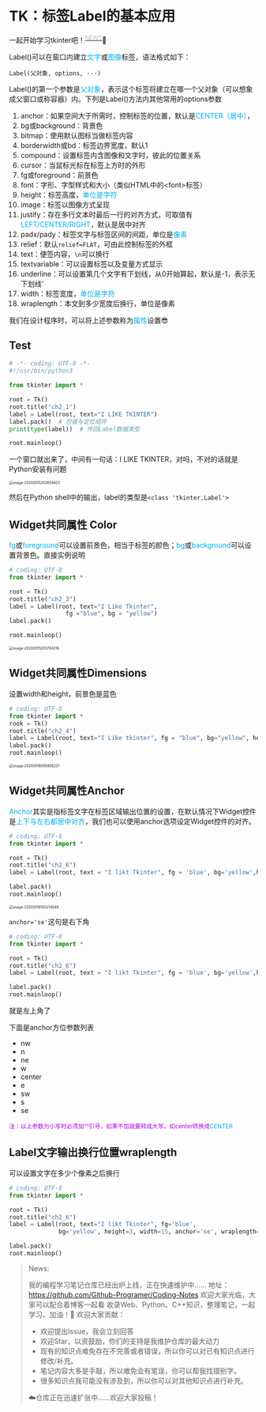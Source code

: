 # TK：标签Label的基本应用

一起开始学习tkinter吧！<sup><u><a href=#demo><font color=#bbbbbb>NEWS</font></a></u></sup>:rocket:

Label()可以在窗口内建立<font color=#00B0F0>文字</font>或<font color=#00B0F0>图像</font>标签，语法格式如下：

```
Label(父对象, options, ···)
```

Label()的第一个参数是<font color=#00B0F0>父对象</font>，表示这个标签将建立在哪一个父对象（可以想象成父窗口或称容器）内。下列是Label()方法内其他常用的options参数

1. anchor：如果空间大于所需时，控制标签的位置，默认是<font color=#00B0F0>CENTER（居中）</font>，
2. bg或background：背景色
3. bitmap：使用默认图标当做标签内容
4. borderwidth或bd：标签边界宽度，默认1
5. compound：设置标签内含图像和文字时，彼此的位置关系
6. cursor：当鼠标光标在标签上方时的外形
7. fg或foreground：前景色
8. font：字形、字型样式和大小（类似HTML中的&lt;font>标签）
9. height：标签高度，<font color=#00B0F0>单位是字符</font>
10. image：标签以图像方式呈现
11. justify：存在多行文本时最后一行的对齐方式，可取值有<font color=#00B0F0>LEFT/CENTER/RIGHT</font>，默认是居中对齐
12. padx/pady：标签文字与标签区间的间距，单位是<font color=#00B0F0>像素</font>
13. relief：默认`relief=FLAT`，可由此控制标签的外框
14. text：便签内容，`\n`可以换行
15. textvariable：可以设置标签以及变量方式显示
16. underline：可以设置第几个文字有下划线，从0开始算起，默认是-1，表示无下划线‘
17. width：标签宽度，<font color=#00B0F0>单位是字符</font>
18. wraplength：本文到多少宽度后换行，单位是像素

我们在设计程序时，可以将上述参数称为<font color=#00B0F0>属性</font>设置:sunglasses:

## Test

```python
# -*- coding: UTF-8 -*-
#!/usr/bin/python3

from tkinter import *

root = Tk()
root.title("ch2_1")
label = Label(root, text="I LIKE TKINTER")
label.pack()  # 包装与定位组件
print(type(label))  # 传回Label数据类型

root.mainloop()
```

一个窗口就出来了，中间有一句话：I LIKE TKINTER，对吗，不对的话就是Python安装有问题

<img src="E:\ProgramThomas\Coding-Notes\Python-Notes\学习\图形界面开发学习笔记\PythonGUI设计tkinter菜鸟编程书\2-Label\image-20200515202659403.png" alt="image-20200515202659403" style="zoom:50%;" />

然后在Python shell中的输出，label的类型是`<class 'tkinter.Label'>`

## Widget共同属性 Color

<font color=#00B0F0>fg</font>或<font color=#00B0F0>foreground</font>可以设置前景色，相当于标签的颜色；<font color=#00B0F0>bg</font>或<font color=#00B0F0>background</font>可以设置背景色。直接实例说明

```python
# coding: UTF-8
from tkinter import *

root = Tk()
root.title("ch2_3")
label = Label(root, text="I Like Tkinter",
                fg ="blue", bg = "yellow")
label.pack()

root.mainloop()
```

<img src="E:\ProgramThomas\Coding-Notes\Python-Notes\学习\图形界面开发学习笔记\PythonGUI设计tkinter菜鸟编程书\2-Label\image-20200515203704216.png" alt="image-20200515203704216" style="zoom:50%;" />

## Widget共同属性Dimensions

设置width和height，前景色是蓝色

```python
# coding: UTF-8
from tkinter import *
rook = Tk()
root.title("ch2_4")
label = Label(root, text="I Like tkinter", fg = "blue", bg="yellow", height=3, width=15)
label.pack()
root.mainloop()
```

<img src="E:\ProgramThomas\Coding-Notes\Python-Notes\学习\图形界面开发学习笔记\PythonGUI设计tkinter菜鸟编程书\2-Label\image-20200516095806221.png" alt="image-20200516095806221" style="zoom:50%;" />

## Widget共同属性Anchor

<font color=#00B0F0>Anchor</font>其实是指标签文字在标签区域输出位置的设置，在默认情况下Widget控件是<font color=#00B0F0>上下与左右都居中对齐</font>，我们也可以使用anchor选项设定Widget控件的对齐。

```python
# coding: UTF-8
from tkinter import *

root = Tk()
root.title("ch2_6")
label = Label(root, text = "I likt Tkinter", fg = 'blue', bg='yellow',height =3, width= 15, anchor = 'se')

label.pack()
root.mainloop()
```

<img src="E:\ProgramThomas\Coding-Notes\Python-Notes\学习\图形界面开发学习笔记\PythonGUI设计tkinter菜鸟编程书\2-Label\image-20200516100214548.png" alt="image-20200516100214548" style="zoom:50%;" />

`anchor='se'`这句是右下角

```python
# coding: UTF-8
from tkinter import *

root = Tk()
root.title("ch2_6")
label = Label(root, text = "I likt Tkinter", fg = 'blue', bg='yellow',height =3, width= 15, anchor = 'nw')

label.pack()
root.mainloop()
```

就是左上角了

下面是anchor方位参数列表

+ nw
+ n
+ ne
+ w
+ center
+ e
+ sw
+ s
+ se

<small><font color=#B000F0>注：以上参数为小写时必须加“”引号，如果不加就要转成大写，如center转换成<font color=#00B0F0>CENTER</font></font></small>

## Label文字输出换行位置wraplength

可以设置文字在多少个像素之后换行

```python
# coding: UTF-8
from tkinter import *

root = Tk()
root.title("ch2_6")
label = Label(root, text="I likt Tkinter", fg='blue',
              bg='yellow', height=3, width=15, anchor='se', wraplength=40)

label.pack()
root.mainloop()
```



><p id=demo>News:</p>
>
>我的编程学习笔记仓库已经出炉上线，正在快速维护中……
>地址：<https://github.com/Github-Programer/Coding-Notes>
>欢迎大家光临，大家可以配合着博客一起看
>收录Web、Python、C++知识，整理笔记，一起学习、加油！:rocket:
>欢迎大家贡献：
>
>+ 欢迎提出Issue，我会立刻回答
>+ 欢迎Star，以资鼓励，你们的支持是我维护仓库的最大动力
>+ 现有的知识点难免存在不完善或者错误，所以你可以对已有知识点进行修改/补充。
>+ 笔记内容大多是手敲，所以难免会有笔误，你可以帮我找错别字。
>+ 很多知识点我可能没有涉及到，所以你可以对其他知识点进行补充。
>
>:cloud:仓库正在迅速扩张中……欢迎大家投稿！